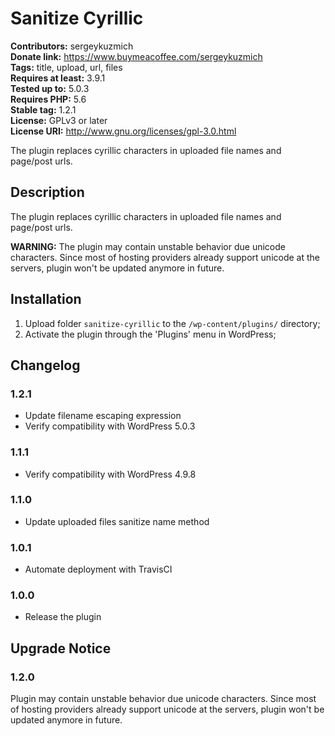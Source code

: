 # Sanitize Cyrillic #
**Contributors:** sergeykuzmich  
**Donate link:** https://www.buymeacoffee.com/sergeykuzmich  
**Tags:** title, upload, url, files  
**Requires at least:** 3.9.1  
**Tested up to:** 5.0.3  
**Requires PHP:** 5.6  
**Stable tag:** 1.2.1  
**License:** GPLv3 or later  
**License URI:** http://www.gnu.org/licenses/gpl-3.0.html  

The plugin replaces cyrillic characters in uploaded file names and page/post urls.

## Description ##

The plugin replaces cyrillic characters in uploaded file names and page/post urls.

**WARNING:** The plugin may contain unstable behavior due unicode characters. Since most of hosting providers already support unicode at the servers, plugin won't be updated anymore in future.

## Installation ##

1. Upload folder `sanitize-cyrillic` to the `/wp-content/plugins/` directory;
2. Activate the plugin through the 'Plugins' menu in WordPress;

## Changelog ##

### 1.2.1 ###

* Update filename escaping expression
* Verify compatibility with WordPress 5.0.3

### 1.1.1 ###
* Verify compatibility with WordPress 4.9.8

### 1.1.0 ###
* Update uploaded files sanitize name method

### 1.0.1 ###
* Automate deployment with TravisCI

### 1.0.0 ###
* Release the plugin

## Upgrade Notice ##

### 1.2.0 ###
Plugin may contain unstable behavior due unicode characters. Since most of hosting providers already support unicode at the servers, plugin won't be updated anymore in future.
